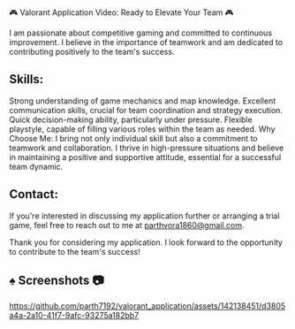 🎮 Valorant Application Video: Ready to Elevate Your Team 🎮

I am passionate about competitive gaming and committed to continuous improvement. I believe in the importance of teamwork and am dedicated to contributing positively to the team's success.

## Skills:
Strong understanding of game mechanics and map knowledge.
Excellent communication skills, crucial for team coordination and strategy execution.
Quick decision-making ability, particularly under pressure.
Flexible playstyle, capable of filling various roles within the team as needed.
Why Choose Me:
I bring not only individual skill but also a commitment to teamwork and collaboration. I thrive in high-pressure situations and believe in maintaining a positive and supportive attitude, essential for a successful team dynamic.

## Contact:
If you're interested in discussing my application further or arranging a trial game, feel free to reach out to me at parthvora1860@gmail.com.

Thank you for considering my application. I look forward to the opportunity to contribute to the team's success!

## :spades: Screenshots :camera:

https://github.com/parth7192/valorant_application/assets/142138451/d3805a4a-2a10-41f7-9afc-93275a182bb7





